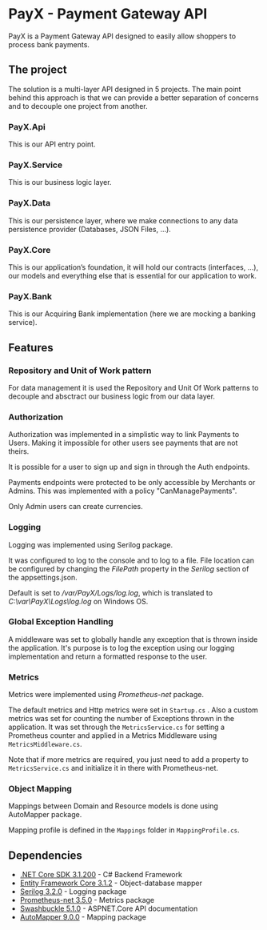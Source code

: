 # PayX - Payment Gateway API

PayX is a Payment Gateway API designed to easily allow shoppers to process bank payments.

## The project

The solution is a multi-layer API designed in 5 projects.
The main point behind this approach is that we can provide a better separation of concerns and to decouple one project from another.

### PayX.Api

This is our API entry point.

### PayX.Service

This is our business logic layer.

### PayX.Data

This is our persistence layer, where we make connections to any data persistence provider (Databases, JSON Files, ...).

### PayX.Core

This is our application’s foundation, it will hold our contracts (interfaces, …), our models and everything else that is essential for our application to work.

### PayX.Bank

This is our Acquiring Bank implementation (here we are mocking a banking service).

## Features

### Repository and Unit of Work pattern

For data management it is used the Repository and Unit Of Work patterns to decouple and absctract our business logic from our data layer.

### Authorization

Authorization was implemented in a simplistic way to link Payments to Users. Making it impossible for other users see payments that are not theirs.

It is possible for a user to sign up and sign in through the Auth endpoints.

Payments endpoints were protected to be only accessible by Merchants or Admins. This was implemented with a policy "CanManagePayments".

Only Admin users can create currencies.

### Logging

Logging was implemented using Serilog package.

It was configured to log to the console and to log to a file.
File location can be configured by changing the *FilePath* property in the *Serilog* section of the appsettings.json.

Default is set to */var/PayX/Logs/log.log*, which is translated to *C:\var\PayX\Logs\log.log* on Windows OS.

### Global Exception Handling

A middleware was set to globally handle any exception that is thrown inside the application.
It's purpose is to log the exception using our logging implementation and return a formatted response to the user.

### Metrics

Metrics were implemented using *Prometheus-net* package.

The default metrics and Http metrics were set in `Startup.cs` .
Also a custom metrics was set for counting the number of Exceptions thrown in the application. It was set through the `MetricsService.cs` for setting a Prometheus counter and applied in a Metrics Middleware using `MetricsMiddleware.cs`.

Note that if more metrics are required, you just need to add a property to `MetricsService.cs` and initialize it in there with Prometheus-net.

### Object Mapping

Mappings between Domain and Resource models is done using AutoMapper package.

Mapping profile is defined in the `Mappings` folder in `MappingProfile.cs`.

## Dependencies

* [.NET Core SDK 3.1.200](https://dotnet.microsoft.com/download/dotnet-core/3.1) - C# Backend Framework
* [Entity Framework Core 3.1.2](https://github.com/dotnet/efcore) - Object-database mapper
* [Serilog 3.2.0](https://github.com/serilog/serilog) - Logging package
* [Prometheus-net 3.5.0](https://github.com/prometheus-net/prometheus-net) - Metrics package
* [Swashbuckle 5.1.0](https://github.com/domaindrivendev/Swashbuckle.AspNetCore) - ASPNET.Core API documentation
* [AutoMapper 9.0.0](https://github.com/AutoMapper/AutoMapper) - Mapping package